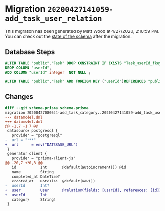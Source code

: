 # Migration `20200427141059-add_task_user_relation`

This migration has been generated by Matt Wood at 4/27/2020, 2:10:59 PM.
You can check out the [state of the schema](./schema.prisma) after the migration.

## Database Steps

```sql
ALTER TABLE "public"."Task" DROP CONSTRAINT IF EXiSTS "Task_userId_fkey",
DROP COLUMN "userId",
ADD COLUMN "userId" integer  NOT NULL ;

ALTER TABLE "public"."Task" ADD FOREIGN KEY ("userId")REFERENCES "public"."User"("id") ON DELETE CASCADE  ON UPDATE CASCADE
```

## Changes

```diff
diff --git schema.prisma schema.prisma
migration 20200427080534-add_task_category..20200427141059-add_task_user_relation
--- datamodel.dml
+++ datamodel.dml
@@ -1,7 +1,7 @@
 datasource postgresql {
   provider = "postgresql"
-  url = "***"
+  url      = env("DATABASE_URL")
 }
 generator client {
   provider = "prisma-client-js"
@@ -20,7 +20,8 @@
   id           Int       @default(autoincrement()) @id
   name         String
   completed_at DateTime?
   created_at   DateTime  @default(now())
-  userId       Int?
+  user         User      @relation(fields: [userId], references: [id])
+  userId       Int
   category     String?
 }
```
